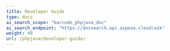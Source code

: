 ```yaml
---
title: Developer Guide
type: docs
ai_search_scope: "barcode_phpjava_doc"
ai_search_endpoint: "https://docsearch.api.aspose.cloud/ask"
weight: 40
url: /phpjava/developer-guide/
---
```



